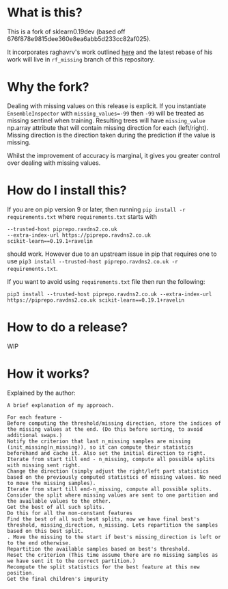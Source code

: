 # What is this?

This is a fork of sklearn0.19dev (based off 676f878e9815dee360e8ea6abb5d233cc82af025).

It incorporates raghavrv's work outlined [here](https://github.com/scikit-learn/scikit-learn/pull/5974)
and the latest rebase of his work will live in `rf_missing` branch of this repository.

# Why the fork?

Dealing with missing values on this release is explicit. If you instantiate
`EnsembleInspector` with `missing_values=-99` then `-99` will be treated as
missing sentinel when training. Resulting trees will have `missing_value`
np.array attribute that will contain missing direction for each (left/right).
Missing direction is the direction taken during the prediction if the value is
missing.

Whilst the improvement of accuracy is marginal, it gives you greater control
over dealing with missing values.

# How do I install this?

If you are on pip version 9 or later, then running `pip install -r requirements.txt`
where `requirements.txt` starts with

```
--trusted-host piprepo.ravdns2.co.uk
--extra-index-url https://piprepo.ravdns2.co.uk
scikit-learn==0.19.1+ravelin
```

should work. However due to an upstream issue in pip that requires one to use
`pip3 install --trusted-host piprepo.ravdns2.co.uk -r requirements.txt`.

If you want to avoid using `requirements.txt` file then run the following:

`pip3 install --trusted-host piprepo.ravdns2.co.uk --extra-index-url https://piprepo.ravdns2.co.uk scikit-learn==0.19.1+ravelin`

# How to do a release?

WIP

# How it works?

Explained by the author:

```
A brief explanation of my approach.

For each feature -
Before computing the threshold/missing direction, store the indices of the missing values at the end. (Do this before sorting, to avoid additional swaps.)
Notify the criterion that last n_missing samples are missing (init_missing(n_missing)), so it can compute their statistics beforehand and cache it. Also set the initial direction to right.
Iterate from start till end - n_missing, compute all possible splits with missing sent right.
Change the direction (simply adjust the right/left part statistics based on the previously computed statistics of missing values. No need to move the missing samples).
Iterate from start till end-n_missing, compute all possible splits.
Consider the split where missing values are sent to one partition and the available values to the other.
Get the best of all such splits.
Do this for all the non-constant features
Find the best of all such best splits, now we have final best's threshold, missing_direction, n_missing. Lets repartition the samples based on this best split.
. Move the missing to the start if best's missing_direction is left or to the end otherwise.
Repartition the available samples based on best's threshold.
Reset the criterion (This time assume there are no missing samples as we have sent it to the correct partition.)
Recompute the split statistics for the best feature at this new position.
Get the final children's impurity
```
